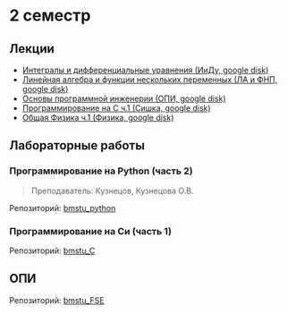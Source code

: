 # 2 семестр

## Лекции

- [Интегралы и дифференциальные уравнения (ИиДу, google disk)](https://drive.google.com/drive/u/0/folders/1PILxguO-HStkF7r_SjKG-ZfeReETqs1B)
- [Линейная алгебра и функции нескольких переменных (ЛА и ФНП, google disk)](https://drive.google.com/drive/u/0/folders/1kDbHRLAFV87yFJKAKjnneQKAXNNgvAfs)
- [Основы программной инженерии (ОПИ, google disk)](https://drive.google.com/drive/u/0/folders/130JpJ5FiHkcr-9aNqrCdby4ltl14WvUa)
- [Программирование на С ч.1 (Сишка, google disk)](https://drive.google.com/drive/u/0/folders/18ZpqarMqz3BVBfFC_hddeelSVEWW5Xx1)
- [Общая Физика ч.1 (Физика, google disk)](https://drive.google.com/drive/u/0/folders/1h_VJ1UQK9AbOhURGSoyb4PspR47e5Omz)

## Лабораторные работы

### Программирование на Python (часть 2)
> Преподаватель: Кузнецов, Кузнецова О.В.

Репозиторий: [bmstu_python](https://github.com/Mansurow/bmstu_python/tree/master/semester_2)

### Программирование на Си (часть 1)
Репозиторий: [bmstu_C](https://github.com/Mansurow/bmstu_c/tree/master/semester_2)

## ОПИ
Репозиторий: [bmstu_FSE](https://github.com/Mansurow/bmstu_FSE)

